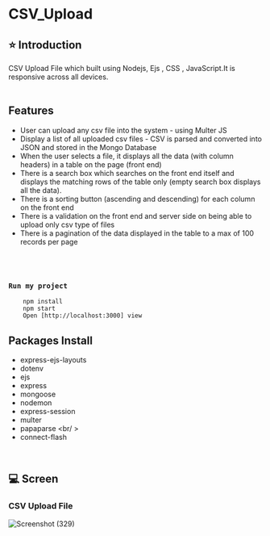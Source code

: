 # CSV_Upload
## ⭐ Introduction
CSV Upload File which built using Nodejs, Ejs , CSS , JavaScript.It is responsive across all devices.
<br/>
<br/>
## Features 
- User can upload any csv file into the system - using Multer JS
- Display a list of all uploaded csv files - CSV is parsed and converted into JSON and stored in the Mongo Database
- When the user selects a file, it displays all the data (with column headers) in a table on the page (front end)
- There is a search box which searches on the front end itself and displays the matching rows of the table only (empty search box displays all the data).
- There is a sorting button (ascending and descending) for each column on the front end
- There is a validation on the front end and server side on being able to upload only csv type of files
- There is a pagination of the data displayed in the table to a max of 100 records per page
<br/>
<br/>

### `Run my project`
```shell
    npm install
    npm start
    Open [http://localhost:3000] view
```

## Packages Install
- express-ejs-layouts <br/>
- dotenv<br/>
- ejs<br/>
- express<br/>
- mongoose<br/>
- nodemon<br/>
- express-session<br/>
- multer <br/>
- papaparse <br/ >
- connect-flash <br />
<br/>

## 💻  Screen

### CSV Upload File

![Screenshot (329)](https://github.com/techycode-01/CSV_Upload/assets/102378038/c0359b93-7496-47cf-bc96-8f48a8d4105e)






